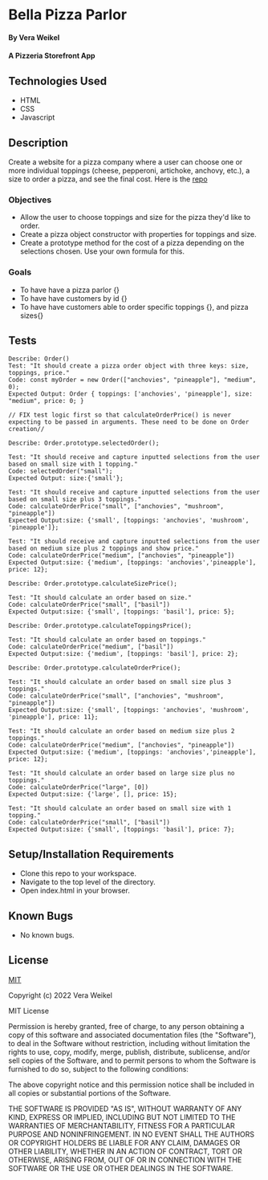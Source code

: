 
# Bella Pizza Parlor

#### By Vera Weikel

#### A Pizzeria  Storefront App

## Technologies Used

* HTML 
* CSS 
* Javascript

## Description
Create a website for a pizza company where a user can choose one or more individual toppings (cheese, pepperoni, artichoke, anchovy, etc.), a size to order a pizza, and see the final cost. Here is the [repo](https://github.com/QuietEvolver/bella-pizza-parlor.git)

### Objectives 
* Allow the user to choose toppings and size for the pizza they'd like to order.
* Create a pizza object constructor with properties for toppings and size.
* Create a prototype method for the cost of a pizza depending on the selections chosen. Use your own formula for this.

### Goals
- To have have a pizza parlor {}
- To have have customers by id {}
- To have have customers able to order specific toppings {}, and pizza sizes{}

## Tests
```
Describe: Order()           
Test: "It should create a pizza order object with three keys: size, toppings, price."
Code: const myOrder = new Order(["anchovies", "pineapple"], "medium", 0);
Expected Output: Order { toppings: ['anchovies', 'pineapple'], size: "medium", price: 0; }

// FIX test logic first so that calculateOrderPrice() is never expecting to be passed in arguments. These need to be done on Order creation//

Describe: Order.prototype.selectedOrder();

Test: "It should receive and capture inputted selections from the user based on small size with 1 topping."
Code: selectedOrder("small");
Expected Output: size:{'small'};

Test: "It should receive and capture inputted selections from the user based on small size plus 3 toppings."
Code: calculateOrderPrice("small", ["anchovies", "mushroom", "pineapple"])
Expected Output:size: {'small', [toppings: 'anchovies', 'mushroom', 'pineapple']};

Test: "It should receive and capture inputted selections from the user based on medium size plus 2 toppings and show price."
Code: calculateOrderPrice("medium", ["anchovies", "pineapple"])
Expected Output:size: {'medium', [toppings: 'anchovies','pineapple'], price: 12};

Describe: Order.prototype.calculateSizePrice();

Test: "It should calculate an order based on size."
Code: calculateOrderPrice("small", ["basil"])
Expected Output:size: {'small', [toppings: 'basil'], price: 5};

Describe: Order.prototype.calculateToppingsPrice();

Test: "It should calculate an order based on toppings."
Code: calculateOrderPrice("medium", ["basil"])
Expected Output:size: {'medium', [toppings: 'basil'], price: 2};

Describe: Order.prototype.calculateOrderPrice();

Test: "It should calculate an order based on small size plus 3 toppings."
Code: calculateOrderPrice("small", ["anchovies", "mushroom", "pineapple"])
Expected Output:size: {'small', [toppings: 'anchovies', 'mushroom', 'pineapple'], price: 11};

Test: "It should calculate an order based on medium size plus 2 toppings."
Code: calculateOrderPrice("medium", ["anchovies", "pineapple"])
Expected Output:size: {'medium', [toppings: 'anchovies','pineapple'], price: 12};

Test: "It should calculate an order based on large size plus no toppings."
Code: calculateOrderPrice("large", [0])
Expected Output:size: {'large', [], price: 15};

Test: "It should calculate an order based on small size with 1 topping."
Code: calculateOrderPrice("small", ["basil"])
Expected Output:size: {'small', [toppings: 'basil'], price: 7};

```
## Setup/Installation Requirements

* Clone this repo to your workspace.
* Navigate to the top level of the directory.
* Open index.html in your browser.

## Known Bugs

* No known bugs.

## License

[MIT](https://choosealicense.com/licenses/mit/)

Copyright (c) 2022 Vera Weikel

MIT License

Permission is hereby granted, free of charge, to any person obtaining a copy
of this software and associated documentation files (the "Software"), to deal
in the Software without restriction, including without limitation the rights
to use, copy, modify, merge, publish, distribute, sublicense, and/or sell
copies of the Software, and to permit persons to whom the Software is
furnished to do so, subject to the following conditions:

The above copyright notice and this permission notice shall be included in all
copies or substantial portions of the Software.

THE SOFTWARE IS PROVIDED "AS IS", WITHOUT WARRANTY OF ANY KIND, EXPRESS OR
IMPLIED, INCLUDING BUT NOT LIMITED TO THE WARRANTIES OF MERCHANTABILITY,
FITNESS FOR A PARTICULAR PURPOSE AND NONINFRINGEMENT. IN NO EVENT SHALL THE
AUTHORS OR COPYRIGHT HOLDERS BE LIABLE FOR ANY CLAIM, DAMAGES OR OTHER
LIABILITY, WHETHER IN AN ACTION OF CONTRACT, TORT OR OTHERWISE, ARISING FROM,
OUT OF OR IN CONNECTION WITH THE SOFTWARE OR THE USE OR OTHER DEALINGS IN THE
SOFTWARE.